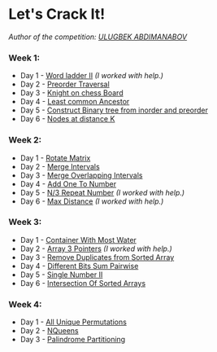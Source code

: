 # Let's Crack It!

_Author of the competition: [ULUGBEK ABDIMANABOV](https://t.me/ULUGBEK_ABDIMANABOV)_

### Week 1:

- Day 1 - [Word ladder II](https://www.interviewbit.com/problems/word-ladder-ii/) _(I worked with help.)_
- Day 2 - [Preorder Traversal](https://www.interviewbit.com/problems/preorder-traversal/)
- Day 3 - [Knight on chess Board](https://www.interviewbit.com/problems/knight-on-chess-board/)
- Day 4 - [Least common Ancestor](https://www.interviewbit.com/problems/least-common-ancestor/)
- Day 5 - [Construct Binary tree from inorder and preorder](https://www.interviewbit.com/problems/construct-binary-tree-from-inorder-and-preorder/)
- Day 6 - [Nodes at distance K](https://www.interviewbit.com/problems/nodes-at-distance-k/)

### Week 2:

- Day 1 - [Rotate Matrix](https://www.interviewbit.com/problems/rotate-matrix/)
- Day 2 - [Merge Intervals](https://www.interviewbit.com/problems/merge-intervals/)
- Day 3 - [Merge Overlapping Intervals](https://www.interviewbit.com/problems/merge-overlapping-intervals/)
- Day 4 - [Add One To Number](https://www.interviewbit.com/problems/add-one-to-number/)
- Day 5 - [N/3 Repeat Number](https://www.interviewbit.com/problems/n3-repeat-number/) _(I worked with help.)_
- Day 6 - [Max Distance](https://www.interviewbit.com/problems/max-distance/) _(I worked with help.)_

### Week 3:

- Day 1 - [Container With Most Water](https://www.interviewbit.com/problems/container-with-most-water/)
- Day 2 - [Array 3 Pointers](https://www.interviewbit.com/problems/array-3-pointers/) _(I worked with help.)_
- Day 3 - [Remove Duplicates from Sorted Array](https://www.interviewbit.com/problems/remove-duplicates-from-sorted-array/)
- Day 4 - [Different Bits Sum Pairwise](https://www.interviewbit.com/problems/different-bits-sum-pairwise/)
- Day 5 - [Single Number II](https://www.interviewbit.com/problems/single-number-ii/)
- Day 6 - [Intersection Of Sorted Arrays](https://www.interviewbit.com/problems/intersection-of-sorted-arrays/)

### Week 4:

- Day 1 - [All Unique Permutations](https://www.interviewbit.com/problems/all-unique-permutations/)
- Day 2 - [NQueens](https://www.interviewbit.com/problems/nqueens/)
- Day 3 - [Palindrome Partitioning](https://www.interviewbit.com/problems/palindrome-partitioning/)
